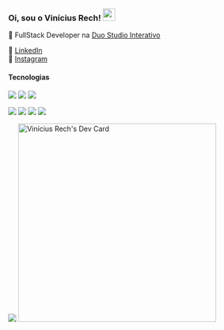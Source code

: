 ### Oi, sou o Vinícius Rech! <img src="https://media.giphy.com/media/hvRJCLFzcasrR4ia7z/giphy.gif" width="25px">

:elephant: FullStack Developer na [Duo Studio Interativo](https://duo.studio/)

:briefcase: <a href="https://www.linkedin.com/in/vinicius-rech/" target="_blank">LinkedIn</a><br>
:camera_flash: <a href="https://www.instagram.com/vinicius.r3ch/" target="_blank">Instagram</a><br>

#### Tecnologias
<p>
  <img src="https://img.shields.io/badge/PHP-777BB4?style=for-the-badge&logo=php&logoColor=white" />
  <img src="https://img.shields.io/badge/Laravel-FF2D20?style=for-the-badge&logo=laravel&logoColor=white" />
  <img src="https://img.shields.io/badge/MySQL-00758F?style=for-the-badge&logo=mysql&logoColor=white" />
  
</p>
<p>
  <img src="https://img.shields.io/badge/JS-F7DF1E?style=for-the-badge&logo=javascript&logoColor=black" />
  <img src="https://img.shields.io/badge/CSS3-1572B6?style=for-the-badge&logo=css3&logoColor=white" />
  <img src="https://img.shields.io/badge/Sass-CC6699?style=for-the-badge&logo=sass&logoColor=white" />
  <img src="https://img.shields.io/badge/HTML5-E34F26?style=for-the-badge&logo=html5&logoColor=white" />
</p>
<img src="https://img.shields.io/badge/KDE%20neon-219FA9?style=for-the-badge&logo=kde&logoColor=black" />
<a href="https://app.daily.dev/Rech"><img src="https://api.daily.dev/devcards/060e24d161a7465cbe8f596fcac8fa7c.png?r=byf" width="400" alt="Vinícius Rech's Dev Card"/></a>
